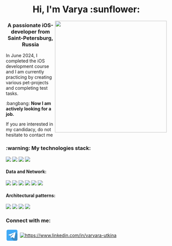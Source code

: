 <h1 align="center">Hi, I'm Varya :sunflower:</h1>
<img src="https://fiverr-res.cloudinary.com/images/t_main1,q_auto,f_auto,q_auto,f_auto/gigs/70406846/original/858b7a223649226ecfd36480a7498b38b32e042b/create-awesome-animated-graphic.png" alt="" align="right" width="350" height="350" />

<h3 align="center">A passionate iOS-developer from Saint-Petersburg, Russia</h3>

<p>In June 2024, I completed the iOS development course and I am currently practicing by creating various pet-projects and completing test tasks.</p>
<p>:bangbang: <b>Now I am actively looking for a job.</b></p>
<p>If you are interested in my candidacy, do not hesitate to contact me</p>

<h3 align="left">:warning: My technologies stack:</h3>

<img src="https://img.shields.io/badge/Swift-2F4F4F?style=for-the-badge&logo=swift&logoColor=FF4500"/> <img src="https://img.shields.io/badge/UIKIT-ADD8E6?style=for-the-badge&logo=uikit&logoColor=000080"/> <img src="https://img.shields.io/badge/SwiftUI-DC143C?style=for-the-badge"/> <img src="https://img.shields.io/badge/Git-FFFAFA?style=for-the-badge&logo=git&logoColor=FF4500"/>

<h4 align="left">Data and Network:</h4>
<p><img src="https://img.shields.io/badge/URLSession-006400?style=for-the-badge"/> <img src="https://img.shields.io/badge/Alamofire-8B0000?style=for-the-badge"/> <img src="https://img.shields.io/badge/Async-await-CD5C5C?style=for-the-badge"/> <img src="https://img.shields.io/badge/Core Data-008000?style=for-the-badge"/> <img src="https://img.shields.io/badge/User Defaults-DAA520?style=for-the-badge"/> <img src="https://img.shields.io/badge/Realm-800080?style=for-the-badge"/></p>

<h4 align="left">Architectural patterns:</h4>
<p><img src="https://img.shields.io/badge/MVC-8B0000?style=for-the-badge"/> <img src="https://img.shields.io/badge/MVVM-008080?style=for-the-badge"/> <img src="https://img.shields.io/badge/VIPER-800080?style=for-the-badge"/> <img src="https://img.shields.io/badge/Clean Swift-FFDEAD?style=for-the-badge"/></p>

<h3 align="left">Connect with me:</h3>
<p align="left">
<a href="https://t.me/var_ka" target="blank"><img align="center" src="https://github.com/VaryaUtkina/varyautkina/blob/d67d17f73743628a834a5f69ba35debe482789d4/assets/telegram_sidxucjghnne.svg" height="40" width="40" /></a>
<a href="https://linkedin.com/in/https://www.linkedin.com/in/varvara-utkina" target="blank"><img align="center" src="https://raw.githubusercontent.com/rahuldkjain/github-profile-readme-generator/master/src/images/icons/Social/linked-in-alt.svg" alt="https://www.linkedin.com/in/varvara-utkina" height="30" width="40" /></a>
</p>


<!--
**VaryaUtkina/varyautkina** is a ✨ _special_ ✨ repository because its `README.md` (this file) appears on your GitHub profile.

Here are some ideas to get you started:

- 🔭 I’m currently working on ...
- 🌱 I’m currently learning ...
- 👯 I’m looking to collaborate on ...
- 🤔 I’m looking for help with ...
- 💬 Ask me about ...
- 📫 How to reach me: ...
- 😄 Pronouns: ...
- ⚡ Fun fact: ...
-->
